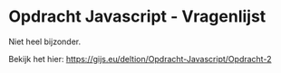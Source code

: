 # Opdracht Javascript - Vragenlijst
Niet heel bijzonder.

Bekijk het hier: https://gijs.eu/deltion/Opdracht-Javascript/Opdracht-2